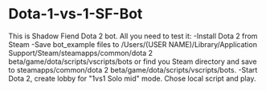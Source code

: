 # Dota-1-vs-1-SF-Bot
This is Shadow Fiend Dota 2 bot.
All you need to test it:
-Install Dota 2 from Steam
-Save bot_example files to /Users/(USER NAME)/Library/Application Support/Steam/steamapps/common/dota 2 beta/game/dota/scripts/vscripts/bots or find you Steam directory and save to steamapps/common/dota 2 beta/game/dota/scripts/vscripts/bots.
-Start Dota 2, create lobby for "1vs1 Solo mid" mode. Chose local script and play.
